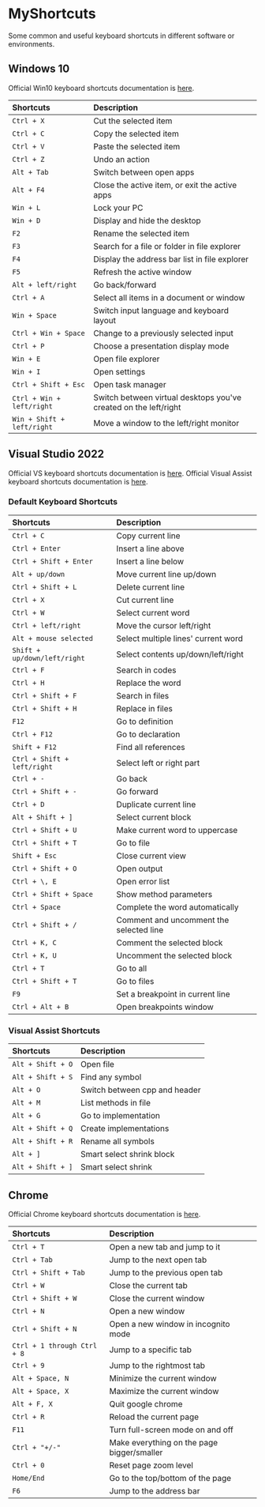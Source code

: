 # MyShortcuts

Some common and useful keyboard shortcuts in different software or environments.

## Windows 10

Official Win10 keyboard shortcuts documentation is [here](https://support.microsoft.com/en-us/windows/keyboard-shortcuts-in-windows-dcc61a57-8ff0-cffe-9796-cb9706c75eec#WindowsVersion=Windows_10).

| Shortcuts | Description |
| :--- | :--- |
| `Ctrl + X` | Cut the selected item |
| `Ctrl + C` | Copy the selected item |
| `Ctrl + V` | Paste the selected item |
| `Ctrl + Z` | Undo an action |
| `Alt + Tab` | Switch between open apps |
| `Alt + F4` | Close the active item, or exit the active apps |
| `Win + L` | Lock your PC |
| `Win + D` | Display and hide the desktop |
| `F2` | Rename the selected item |
| `F3` | Search for a file or folder in file explorer |
| `F4` | Display the address bar list in file explorer |
| `F5` | Refresh the active window |
| `Alt + left/right` | Go back/forward |
| `Ctrl + A` | Select all items in a document or window |
| `Win + Space` | Switch input language and keyboard layout |
| `Ctrl + Win + Space` | Change to a previously selected input |
| `Ctrl + P` | Choose a presentation display mode |
| `Win + E` | Open file explorer |
| `Win + I` | Open settings |
| `Ctrl + Shift + Esc` | Open task manager |
| `Ctrl + Win + left/right` | Switch between virtual desktops you've created on the left/right |
| `Win + Shift + left/right` | Move a window to the left/right monitor |

## Visual Studio 2022

Official VS keyboard shortcuts documentation is [here](https://docs.microsoft.com/en-us/visualstudio/ide/default-keyboard-shortcuts-in-visual-studio?view=vs-2022). Official Visual Assist keyboard shortcuts documentation is [here](https://docs.wholetomato.com/default.asp?W375).

### Default Keyboard Shortcuts

| Shortcuts | Description |
| :--- | :--- |
| `Ctrl + C` | Copy current line |
| `Ctrl + Enter` | Insert a line above |
| `Ctrl + Shift + Enter` | Insert a line below |
| `Alt + up/down` | Move current line up/down |
| `Ctrl + Shift + L` | Delete current line |
| `Ctrl + X` | Cut current line |
| `Ctrl + W` | Select current word |
| `Ctrl + left/right` | Move the cursor left/right |
| `Alt + mouse selected` | Select multiple lines' current word |
| `Shift + up/down/left/right` | Select contents up/down/left/right |
| `Ctrl + F` | Search in codes |
| `Ctrl + H` | Replace the word |
| `Ctrl + Shift + F` | Search in files |
| `Ctrl + Shift + H` | Replace in files |
| `F12` | Go to definition |
| `Ctrl + F12` | Go to declaration |
| `Shift + F12` | Find all references |
| `Ctrl + Shift + left/right` | Select left or right part |
| `Ctrl + -` | Go back |
| `Ctrl + Shift + -` | Go forward |
| `Ctrl + D` | Duplicate current line |
| `Alt + Shift + ]` | Select current block |
| `Ctrl + Shift + U` | Make current word to uppercase |
| `Ctrl + Shift + T` | Go to file |
| `Shift + Esc` | Close current view |
| `Ctrl + Shift + O` | Open output |
| `Ctrl + \, E` | Open error list |
| `Ctrl + Shift + Space` | Show method parameters |
| `Ctrl + Space` | Complete the word automatically |
| `Ctrl + Shift + /` | Comment and uncomment the selected line |
| `Ctrl + K, C` | Comment the selected block |
| `Ctrl + K, U` | Uncomment the selected block |
| `Ctrl + T` | Go to all |
| `Ctrl + Shift + T` | Go to files |
| `F9` | Set a breakpoint in current line |
| `Ctrl + Alt + B` | Open breakpoints window |

### Visual Assist Shortcuts
| Shortcuts | Description |
| :--- | :--- |
| `Alt + Shift + O` | Open file |
| `Alt + Shift + S` | Find any symbol |
| `Alt + O` | Switch between cpp and header |
| `Alt + M` | List methods in file |
| `Alt + G` | Go to implementation |
| `Alt + Shift + Q` | Create implementations |
| `Alt + Shift + R` | Rename all symbols |
| `Alt + ]` | Smart select shrink block |
| `Alt + Shift + ]` | Smart select shrink |

## Chrome

Official Chrome keyboard shortcuts documentation is [here](https://support.google.com/chrome/answer/157179?hl=en).

| Shortcuts | Description |
| :--- | :--- |
| `Ctrl + T` | Open a new tab and jump to it |
| `Ctrl + Tab` | Jump to the next open tab |
| `Ctrl + Shift + Tab` | Jump to the previous open tab |
| `Ctrl + W` | Close the current tab |
| `Ctrl + Shift + W` | Close the current window |
| `Ctrl + N` | Open a new window |
| `Ctrl + Shift + N` | Open a new window in incognito mode |
| `Ctrl + 1 through Ctrl + 8` | Jump to a specific tab |
| `Ctrl + 9` | Jump to the rightmost tab |
| `Alt + Space, N` | Minimize the current window |
| `Alt + Space, X` | Maximize the current window |
| `Alt + F, X` | Quit google chrome |
| `Ctrl + R` | Reload the current page |
| `F11` | Turn full-screen mode on and off |
| `Ctrl + "+/-"` | Make everything on the page bigger/smaller |
| `Ctrl + 0` | Reset page zoom level |
| `Home/End` | Go to the top/bottom of the page |
| `F6` | Jump to the address bar |
